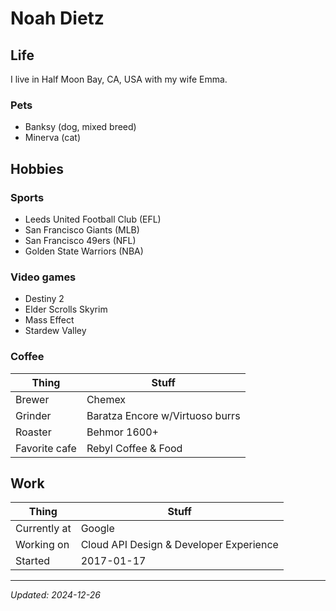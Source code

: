# Noah Dietz

## Life

I live in Half Moon Bay, CA, USA with my wife Emma.

### Pets

* Banksy (dog, mixed breed)
* Minerva (cat)

## Hobbies

### Sports

* Leeds United Football Club (EFL)
* San Francisco Giants (MLB)
* San Francisco 49ers (NFL)
* Golden State Warriors (NBA)

### Video games

* Destiny 2
* Elder Scrolls Skyrim
* Mass Effect
* Stardew Valley

### Coffee

| Thing | Stuff |
| ------- | ------ |
| Brewer |  Chemex |
| Grinder | Baratza Encore w/Virtuoso burrs |
| Roaster | Behmor 1600+ |
| Favorite cafe | Rebyl Coffee & Food |

## Work

| Thing | Stuff |
| ----- | ----- |
| Currently at |  Google |
| Working on |  Cloud API Design & Developer Experience |
| Started |  2017-01-17 |


---

_Updated: 2024-12-26_
